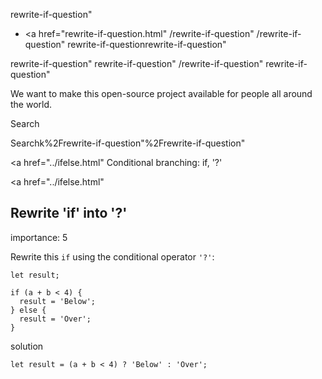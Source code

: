 rewrite-if-question"

- <a href="rewrite-if-question.html"
  /rewrite-if-question"
  /rewrite-if-question"
  rewrite-if-questionrewrite-if-question"

<!-- -->

rewrite-if-question"
rewrite-if-question"
/rewrite-if-question"
rewrite-if-question"

We want to make this open-source project available for people all around the world.

Search

Searchk%2Frewrite-if-question"%2Frewrite-if-question" </a>

<a href="../ifelse.html" Conditional branching: if, '?'</span></a>

<a href="../ifelse.html"

## Rewrite 'if' into '?'

<span class="task__importance" title="How important is the task, from 1 to 5">importance: 5</span>

Rewrite this `if` using the conditional operator `'?'`:

    let result;

    if (a + b < 4) {
      result = 'Below';
    } else {
      result = 'Over';
    }

solution

    let result = (a + b < 4) ? 'Below' : 'Over';
